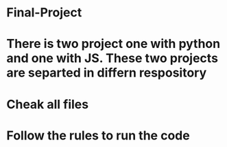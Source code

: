 # Final-Project
# There is two project one with python and one with JS. These two projects are separted in differn respository
# Cheak all files
# Follow the rules to run the code
